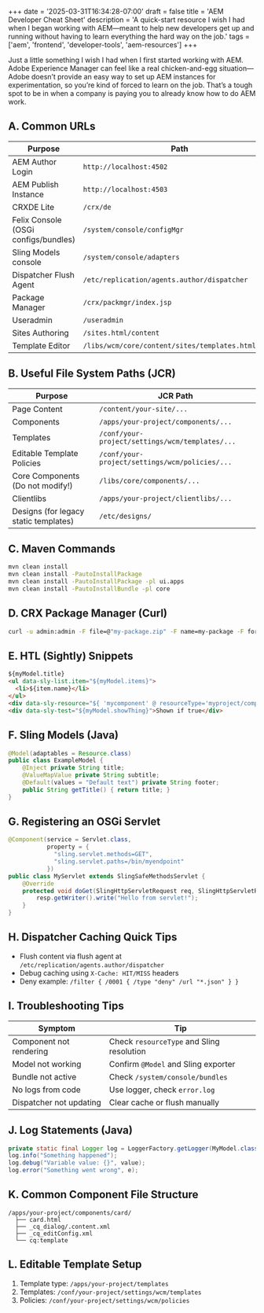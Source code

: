 +++
date = '2025-03-31T16:34:28-07:00'
draft = false
title = 'AEM Developer Cheat Sheet'
description = 'A quick-start resource I wish I had when I began working with AEM—meant to help new developers get up and running without having to learn everything the hard way on the job.'
tags = ['aem', 'frontend', 'developer-tools', 'aem-resources']
+++

Just a little something I wish I had when I first started working with AEM. Adobe Experience Manager can feel like a real chicken-and-egg situation—Adobe doesn’t provide an easy way to set up AEM instances for experimentation, so you’re kind of forced to learn on the job. That’s a tough spot to be in when a company is paying you to already know how to do AEM work.

## A. Common URLs

| Purpose | Path |
|--------|------|
| AEM Author Login | `http://localhost:4502` |
| AEM Publish Instance | `http://localhost:4503` |
| CRXDE Lite | `/crx/de` |
| Felix Console (OSGi configs/bundles) | `/system/console/configMgr` |
| Sling Models console | `/system/console/adapters` |
| Dispatcher Flush Agent | `/etc/replication/agents.author/dispatcher` |
| Package Manager | `/crx/packmgr/index.jsp` |
| Useradmin | `/useradmin` |
| Sites Authoring | `/sites.html/content` |
| Template Editor | `/libs/wcm/core/content/sites/templates.html/conf` |

## B. Useful File System Paths (JCR)

| Purpose | JCR Path |
|--------|----------|
| Page Content | `/content/your-site/...` |
| Components | `/apps/your-project/components/...` |
| Templates | `/conf/your-project/settings/wcm/templates/...` |
| Editable Template Policies | `/conf/your-project/settings/wcm/policies/...` |
| Core Components (Do not modify!) | `/libs/core/components/...` |
| Clientlibs | `/apps/your-project/clientlibs/...` |
| Designs (for legacy static templates) | `/etc/designs/` |

## C. Maven Commands

```bash
mvn clean install
mvn clean install -PautoInstallPackage
mvn clean install -PautoInstallPackage -pl ui.apps
mvn clean install -PautoInstallBundle -pl core
```

## D. CRX Package Manager (Curl)

```bash
curl -u admin:admin -F file=@"my-package.zip" -F name=my-package -F force=true -F install=true http://localhost:4502/crx/packmgr/service.jsp
```

## E. HTL (Sightly) Snippets

```html
${myModel.title}
<ul data-sly-list.item="${myModel.items}">
  <li>${item.name}</li>
</ul>
<div data-sly-resource="${ 'mycomponent' @ resourceType='myproject/components/foo' }"></div>
<div data-sly-test="${myModel.showThing}">Shown if true</div>
```

## F. Sling Models (Java)

```java
@Model(adaptables = Resource.class)
public class ExampleModel {
    @Inject private String title;
    @ValueMapValue private String subtitle;
    @Default(values = "Default text") private String footer;
    public String getTitle() { return title; }
}
```

## G. Registering an OSGi Servlet

```java
@Component(service = Servlet.class,
           property = {
             "sling.servlet.methods=GET",
             "sling.servlet.paths=/bin/myendpoint"
           })
public class MyServlet extends SlingSafeMethodsServlet {
    @Override
    protected void doGet(SlingHttpServletRequest req, SlingHttpServletResponse resp) throws IOException {
        resp.getWriter().write("Hello from servlet!");
    }
}
```

## H. Dispatcher Caching Quick Tips

- Flush content via flush agent at `/etc/replication/agents.author/dispatcher`
- Debug caching using `X-Cache: HIT/MISS` headers
- Deny example: `/filter { /0001 { /type "deny" /url "*.json" } }`

## I. Troubleshooting Tips

| Symptom | Tip |
|--------|-----|
| Component not rendering | Check `resourceType` and Sling resolution |
| Model not working | Confirm `@Model` and Sling exporter |
| Bundle not active | Check `/system/console/bundles` |
| No logs from code | Use logger, check `error.log` |
| Dispatcher not updating | Clear cache or flush manually |

## J. Log Statements (Java)

```java
private static final Logger log = LoggerFactory.getLogger(MyModel.class);
log.info("Something happened");
log.debug("Variable value: {}", value);
log.error("Something went wrong", e);
```

## K. Common Component File Structure

```
/apps/your-project/components/card/
  ├── card.html
  ├── _cq_dialog/.content.xml
  ├── _cq_editConfig.xml
  └── cq:template
```

## L. Editable Template Setup

1. Template type: `/apps/your-project/templates`
2. Templates: `/conf/your-project/settings/wcm/templates`
3. Policies: `/conf/your-project/settings/wcm/policies`
